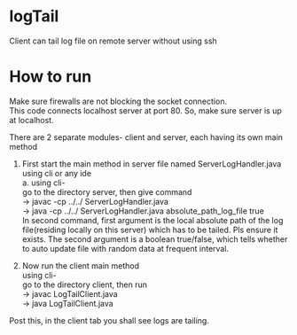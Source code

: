 # logTail
Client can tail log file on remote server without using ssh

# How to run
Make sure firewalls are not blocking the socket connection.  
This code connects localhost server at port 80. So, make sure server is up at localhost.  

There are 2 separate modules- client and server, each having its own main method  
1. First start the main method in server file named ServerLogHandler.java using cli or any ide  
  a. using cli-  
    go to the directory server, then give command  
    -> javac -cp ../../ ServerLogHandler.java    
    -> java -cp ../../ ServerLogHandler.java absolute_path_log_file true  
    In second command, first argument is the local absolute path of the log file(residing locally on this server) which has to be tailed. Pls ensure it exists.
    The second argument is a boolean true/false, which tells whether to auto update file with random data at frequent          interval.
    
 2. Now run the client main method  
   using cli-  
   go to the directory client, then run  
   -> javac LogTailClient.java  
   -> java LogTailClient.java   


Post this, in the client tab you shall see logs are tailing.
